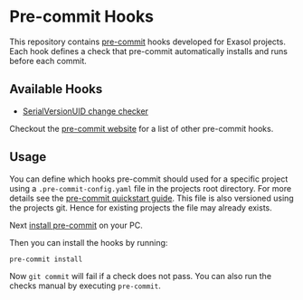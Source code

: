 # Pre-commit Hooks

This repository contains [pre-commit](https://pre-commit.com/) hooks developed for Exasol projects.
Each hook defines a check that pre-commit automatically installs and runs before each commit.

## Available Hooks

 * [SerialVersionUID change checker](serialVersionUIDChangeChecker/README.md)
 
 Checkout the [pre-commit website](https://pre-commit.com/hooks.html) for a list of other pre-commit hooks.
 
 ## Usage
 
 You can define which hooks pre-commit should used for a specific project using a `.pre-commit-config.yaml` 
 file in the projects root directory.
 For more details see the [pre-commit quickstart guide](https://pre-commit.com/#quick-start).
 This file is also versioned using the projects git.
 Hence for existing projects the file may already exists.
 
 Next [install pre-commit](https://pre-commit.com/#installation) on your PC.
 
 Then you can install the hooks by running:
 
 ``` shell script
pre-commit install
``` 

Now `git commit` will fail if a check does not pass.
You can also run the checks manual by executing `pre-commit`.

  
 
 
